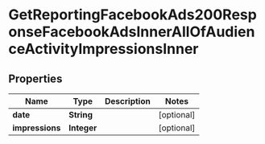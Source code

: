 

# GetReportingFacebookAds200ResponseFacebookAdsInnerAllOfAudienceActivityImpressionsInner


## Properties

| Name | Type | Description | Notes |
|------------ | ------------- | ------------- | -------------|
|**date** | **String** |  |  [optional] |
|**impressions** | **Integer** |  |  [optional] |



